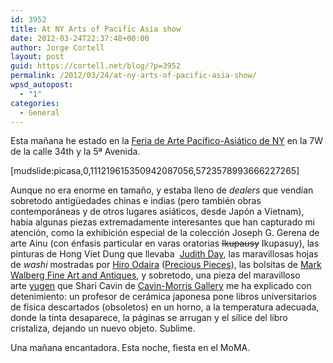 ```yaml
---
id: 3952
title: At NY Arts of Pacific Asia show
date: 2012-03-24T22:37:48+00:00
author: Jorge Cortell
layout: post
guid: https://cortell.net/blog/?p=3952
permalink: /2012/03/24/at-ny-arts-of-pacific-asia-show/
wpsd_autopost:
  - "1"
categories:
  - General
---
```

Esta mañana he estado en la <a title="https://www.caskeylees.com/NY_Asia/NY_Asia.html" href="https://www.caskeylees.com/NY_Asia/NY_Asia.html" target="_blank">Feria de Arte Pacifico-Asiático de NY</a> en la 7W de la calle 34th y la 5ª Avenida.

[mudslide:picasa,0,111219615350942087056,5723578993666227265]

Aunque no era enorme en tamaño, y estaba lleno de _dealers_ que vendían sobretodo antigüedades chinas e indias (pero también obras contemporáneas y de otros lugares asiáticos, desde Japón a Vietnam), había algunas piezas extremadamente interesantes que han capturado mi atención, como la exhibición especial de la colección Joseph G. Gerena de arte Ainu (con énfasis particular en varas oratorias <del>Ikupausy</del> Ikupasuy), las pinturas de Hong Viet Dung que llevaba  <a title="https://www.artnet.com/judithday.html" href="https://www.artnet.com/judithday.html" target="_blank">Judith Day</a>, las maravillosas hojas de _washi_ mostradas por <a title="https://hiroodaira.com/" href="https://hiroodaira.com/" target="_blank">Hiro Odaira</a> (<a title="https://precious-piece.com/" href="https://precious-piece.com/" target="_blank">Precious Pieces</a>), las bolsitas de <a title="https://markwalbergfineartandantiques.com/Default.html" href="https://markwalbergfineartandantiques.com/Default.html" target="_blank">Mark Walberg Fine Art and Antiques</a>, y sobretodo, una pieza del maravilloso arte <a title="https://web.me.com/cavinmorris/Online/Current_Exhibition__The_Unexpected_Edge%3B_Yugen_in_Contemporary_Art.html" href="https://web.me.com/cavinmorris/Online/Current_Exhibition__The_Unexpected_Edge%3B_Yugen_in_Contemporary_Art.html" target="_blank">yugen</a> que Shari Cavin de <a title="https://cavinmorris.com/" href="https://cavinmorris.com/" target="_blank">Cavin-Morris Gallery</a> me ha explicado con detenimiento: un profesor de cerámica japonesa pone libros universitarios de física descartados (obsoletos) en un horno, a la temperatura adecuada, donde la tinta desaparece, la páginas se arrugan y el sílice del libro cristaliza, dejando un nuevo objeto. Sublime. 

Una mañana encantadora. Esta noche, fiesta en el MoMA.